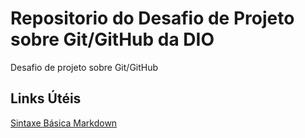 # Repositorio do Desafio de Projeto sobre Git/GitHub da DIO 
Desafio de projeto sobre Git/GitHub

## Links Útéis
[Sintaxe Básica Markdown](https://www.markdownguide.org/basic-syntax/)
